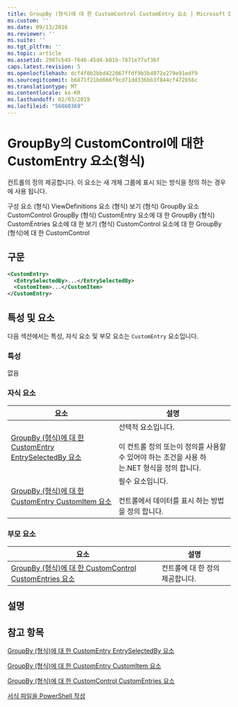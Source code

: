 ```yaml
---
title: GroupBy (형식)에 대 한 CustomControl CustomEntry 요소 | Microsoft Docs
ms.custom: ''
ms.date: 09/13/2016
ms.reviewer: ''
ms.suite: ''
ms.tgt_pltfrm: ''
ms.topic: article
ms.assetid: 2987cb45-f646-45d4-b81b-7871e77af36f
caps.latest.revision: 5
ms.openlocfilehash: dcf4f8b2bbd422067ffdf9b3b4972e279e91edf9
ms.sourcegitcommit: b6871f21bd666f9cd71dd336bb3f844cf472b56c
ms.translationtype: MT
ms.contentlocale: ko-KR
ms.lasthandoff: 02/03/2019
ms.locfileid: "56860369"
---
```

# <a name="customentry-element-for-customcontrol-for-groupby-format"></a>GroupBy의 CustomControl에 대한 CustomEntry 요소(형식)

컨트롤의 정의 제공합니다. 이 요소는 새 개체 그룹에 표시 되는 방식을 정의 하는 경우에 사용 됩니다.

구성 요소 (형식) ViewDefinitions 요소 (형식) 보기 (형식) GroupBy 요소 CustomControl GroupBy (형식) CustomEntry 요소에 대 한 GroupBy (형식) CustomEntries 요소에 대 한 보기 (형식) CustomControl 요소에 대 한 GroupBy (형식)에 대 한 CustomControl

## <a name="syntax"></a>구문

```xml
<CustomEntry>
  <EntrySelectedBy>...</EntrySelectedBy>
  <CustomItem>...</CustomItem>
</CustomEntry>
```

## <a name="attributes-and-elements"></a>특성 및 요소

다음 섹션에서는 특성, 자식 요소 및 부모 요소는 `CustomEntry` 요소입니다.

### <a name="attributes"></a>특성

없음

### <a name="child-elements"></a>자식 요소

|요소|설명|
|-------------|-----------------|
|[GroupBy (형식)에 대 한 CustomEntry EntrySelectedBy 요소](./entryselectedby-element-for-customentry-for-groupby-format.md)|선택적 요소입니다.<br /><br /> 이 컨트롤 정의 또는이 정의를 사용할 수 있어야 하는 조건을 사용 하는.NET 형식을 정의 합니다.|
|[GroupBy (형식)에 대 한 CustomEntry CustomItem 요소](./customitem-element-for-customentry-for-groupby-format.md)|필수 요소입니다.<br /><br /> 컨트롤에서 데이터를 표시 하는 방법을 정의 합니다.|

### <a name="parent-elements"></a>부모 요소

|요소|설명|
|-------------|-----------------|
|[GroupBy (형식)에 대 한 CustomControl CustomEntries 요소](./customentries-element-for-customcontrol-for-groupby-format.md)|컨트롤에 대 한 정의 제공합니다.|

## <a name="remarks"></a>설명

## <a name="see-also"></a>참고 항목

[GroupBy (형식)에 대 한 CustomEntry EntrySelectedBy 요소](./entryselectedby-element-for-customentry-for-groupby-format.md)

[GroupBy (형식)에 대 한 CustomEntry CustomItem 요소](./customitem-element-for-customentry-for-groupby-format.md)

[GroupBy (형식)에 대 한 CustomControl CustomEntries 요소](./customentries-element-for-customcontrol-for-groupby-format.md)

[서식 파일을 PowerShell 작성](./writing-a-powershell-formatting-file.md)
